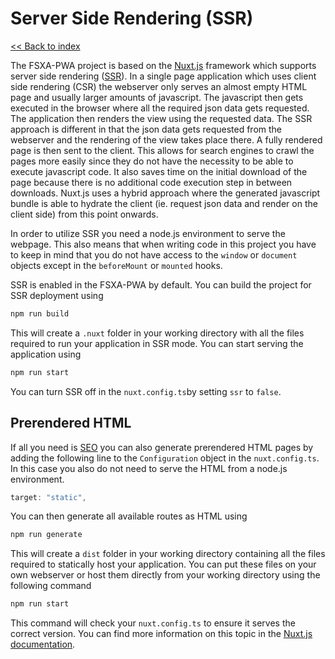 # Server Side Rendering (SSR)

[<< Back to index](./index.md)

The FSXA-PWA project is based on the [Nuxt.js](https://nuxtjs.org) framework which supports server side rendering ([SSR](https://ssr.vuejs.org/#what-is-server-side-rendering-ssr)). In a single page application which uses client side rendering (CSR) the webserver only serves an almost empty HTML page and usually larger amounts of javascript. The javascript then gets executed in the browser where all the required json data gets requested. The application then renders the view using the requested data. The SSR approach is different in that the json data gets requested from the webserver and the rendering of the view takes place there. A fully rendered page is then sent to the client. This allows for search engines to crawl the pages more easily since they do not have the necessity to be able to execute javascript code. It also saves time on the initial download of the page because there is no additional code execution step in between downloads. Nuxt.js uses a hybrid approach where the generated javascript bundle is able to hydrate the client (ie. request json data and render on the client side) from this point onwards.

In order to utilize SSR you need a node.js environment to serve the webpage. This also means that when writing code in this project you have to keep in mind that you do not have access to the `window` or `document` objects except in the `beforeMount` or `mounted` hooks.

SSR is enabled in the FSXA-PWA by default. You can build the project for SSR deployment using

```bash
npm run build
```

This will create a `.nuxt` folder in your working directory with all the files required to run your application in SSR mode. You can start serving the application using

```bash
npm run start
```

You can turn SSR off in the `nuxt.config.ts`by setting `ssr` to `false`.

## Prerendered HTML

If all you need is [SEO](./SEO.md) you can also generate prerendered HTML pages by adding the following line to the `Configuration` object in the `nuxt.config.ts`. In this case you also do not need to serve the HTML from a node.js environment.

```typescript
target: "static",
```

You can then generate all available routes as HTML using

```bash
npm run generate
```

This will create a `dist` folder in your working directory containing all the files required to statically host your application. You can put these files on your own webserver or host them directly from your working directory using the following command

```bash
npm run start
```

This command will check your `nuxt.config.ts` to ensure it serves the correct version.
You can find more information on this topic in the [Nuxt.js documentation](https://nuxtjs.org/docs/2.x/get-started/commands#static-deployment-pre-rendered).